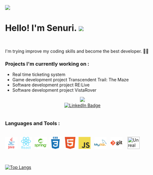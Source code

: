 <img src="https://img.freepik.com/free-photo/glasses-lie-laptop-reflecting-light-from-screen-dark_169016-53056.jpg?t=st=1733199634~exp=1733203234~hmac=4a90f843523a23d4ff68d03a5c0aa918fc2fb4dedb5a814df4dc67da0f4d1127&w=1380">

<h1>
  Hello! I'm Senuri.
  <img src="https://media.giphy.com/media/hvRJCLFzcasrR4ia7z/giphy.gif" width="30px"/>
</h1>

<br>

I'm trying improve my coding skills and become the best developer. 💪🏻

<h3> Projects I'm currently working on :</h3>
<ul>
<li>Real time ticketing system</li>
<li>Game development project Transcendent Trail: The Maze</li>
<li>Software development project RE:Live</li>
<li>Software development project VistaRover</li>
</ul>

<div id="social" align="center">
  <img src="https://i.giphy.com/media/v1.Y2lkPTc5MGI3NjExaXIwMGlsanR2enc5dXk5NTg2ZTc3MHZ6bWhwdjFyN21hcDFlanVqNCZlcD12MV9pbnRlcm5hbF9naWZfYnlfaWQmY3Q9cw/paTz7UZbPfTZFRYnnB/giphy.gif" hieght="200px" width="200px">
  <br>
  <a href="www.linkedin.com/in/senuri-hansamini-5aa6aa266">
    <img src="https://img.shields.io/badge/LinkedIn-blue?style=for-the-badge&logo=linkedin&logoColor=white" alt="LinkedIn Badge"/>
  </a>
  <br>
  <img src="https://komarev.com/ghpvc/?username=Senuri292&style=flat-square&color=blue" alt=""/>
</div>

<h3> Languages and Tools :</h3>
<br>
<div>
  <img src="https://github.com/devicons/devicon/blob/master/icons/java/java-original-wordmark.svg" title="Java" alt="Java" width="40" height="40" />&nbsp;
  <img src="https://github.com/devicons/devicon/blob/master/icons/react/react-original-wordmark.svg" title="React" alt="React" width="40" height="40" >&nbsp;
  <img src="https://github.com/devicons/devicon/blob/master/icons/spring/spring-original-wordmark.svg" title="Spring" alt="Spring" width="40" height="40" >&nbsp;  
  <img src="https://github.com/devicons/devicon/blob/master/icons/css3/css3-plain-wordmark.svg"  title="CSS3" alt="CSS" width="40" height="40" >&nbsp;
  <img src="https://github.com/devicons/devicon/blob/master/icons/html5/html5-original.svg" title="HTML5" alt="HTML" width="40" height="40" >&nbsp;
  <img src="https://github.com/devicons/devicon/blob/master/icons/javascript/javascript-original.svg" title="JavaScript" alt="JavaScript" width="40" height="40">&nbsp;&nbsp;  
  <img src="https://github.com/devicons/devicon/blob/master/icons/mysql/mysql-original-wordmark.svg" title="MySQL"  alt="MySQL" width="40" height="40" >&nbsp;&nbsp;
  <img src="https://github.com/devicons/devicon/blob/master/icons/git/git-original-wordmark.svg" title="Git" **alt="Git" width="40" height="40" >&nbsp; &nbsp;
  <img src="https://upload.wikimedia.org/wikipedia/commons/thumb/e/ee/Unreal_Engine_logo_and_wordmark.png/151px-Unreal_Engine_logo_and_wordmark.png" title="Unreal" **alt="Unreal" width="40" height="40" >&nbsp;
</div>

<br><br>
[![Top Langs](https://github-readme-stats.vercel.app/api/top-langs/?username=Senuri292&layout=compact&theme=vision-friendly-dark)](https://github.com/anuraghazra/github-readme-stats)
